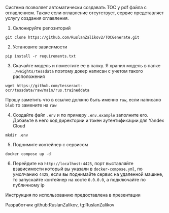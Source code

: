Система позволяет автоматически создавать TOC у pdf файла с оглавлением. Также если оглавление отсутствует, сервис представляет услугу создания оглавления.

1. Склонируйте репозиторий

`git clone https://github.com/RuslanZalikov2/TOCGenerate.git`

2. Установите зависимости

`pip install -r requirements.txt`

3. Скачайте модель и поместите ее в папку. Я хранил модель в папке `./weights/tessdata` поэтому докер написан с учетом такого расположения

`wget https://github.com/tesseract-ocr/tessdata/raw/main/rus.traineddata`

Прошу заметить что в ссылке должно быть именно `raw`, если написано `blob` то замените на `raw`

4. Создайте файл `.env` и по примеру `.env.example` заполните его. Добавьте в него код директории и токен аутентификации для Yandex Cloud

`mkdir .env`

5. Поднимите контейнер с сервисом

`docker compose up -d`

6. Перейдите на `http://localhost:4425`, порт выставляйте взависимости который вы указали в `docker-compose.yml`, по умолчанию `4425`, если вы поднимайте сервис на удаленной машине, то запускайте контейнер на хосте `0.0.0.0`, а подключайте по публичному ip

Инструкция по использованию предоставлена в презентации

Разработчик github:RuslanZalikov, tg:RuslanZalikov

